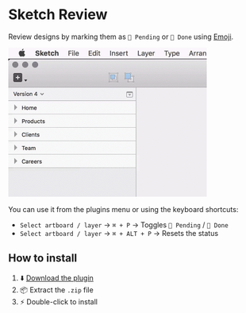 # Sketch Review

Review designs by marking them as `🔴 Pending` or `🔵 Done` using [Emoji](http://emojipedia.org). 

<img src="demo.gif" width="400" height="300" />

You can use it from the plugins menu or using the keyboard shortcuts:

- `Select artboard / layer` → `⌘ + P` → Toggles `🔴 Pending` / `🔵 Done`
- `Select artboard / layer` → `⌘ + ALT + P` → Resets the status

## How to install

1. ⬇️ [Download the plugin](https://github.com/marcelinollano/sketch-review/releases/download/1.0/review.sketchplugin.zip)
2. 📦 Extract the `.zip` file
3. ⚡️ Double-click to install
